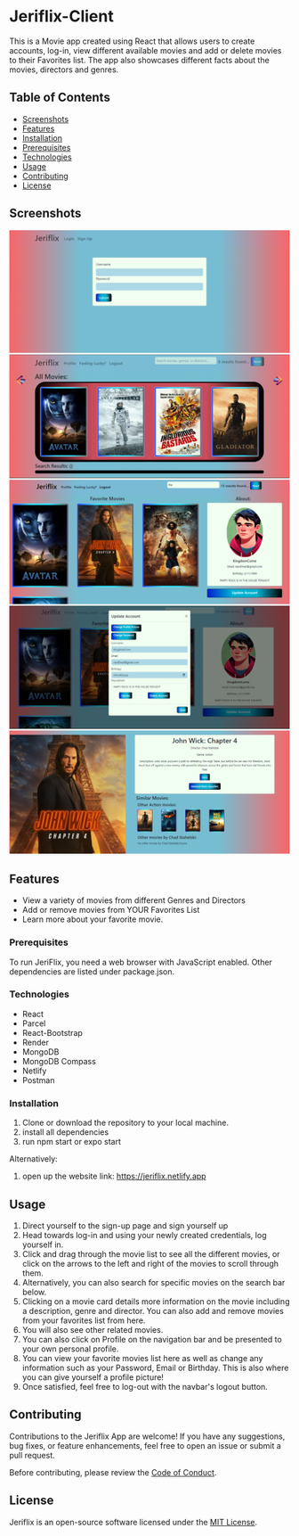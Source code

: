 # Jeriflix-Client

This is a Movie app created using React that allows users to create accounts, log-in, view different available movies
and add or delete movies to their Favorites list. The app also showcases different facts about the movies, directors and genres.
## Table of Contents

- [Screenshots](#screenshots)
- [Features](#features)
- [Installation](#installation)
- [Prerequisites](#prerequisites)
- [Technologies](#technologies)
- [Usage](#usage)
- [Contributing](#contributing)
- [License](#license)


## Screenshots
![plot](./assets/screenshots/screenshot1.png)
![plot](./assets/screenshots/screenshot2.png)
![plot](./assets/screenshots/screenshot3.png)
![plot](./assets/screenshots/screenshot4.png)
![plot](./assets/screenshots/screenshot5.png)

## Features

- View a variety of movies from different Genres and Directors
- Add or remove movies from YOUR Favorites List
- Learn more about your favorite movie.


### Prerequisites

To run JeriFlix, you need a web browser with JavaScript enabled. Other dependencies are listed under
package.json.

### Technologies
* React
* Parcel
* React-Bootstrap
* Render
* MongoDB
* MongoDB Compass
* Netlify
* Postman

### Installation

1. Clone or download the repository to your local machine.
2. install all dependencies
3. run npm start or expo start

Alternatively:
1. open up the website link: https://jeriflix.netlify.app

## Usage

1. Direct yourself to the sign-up page and sign yourself up
2. Head towards log-in and using your newly created credentials, log yourself in.
3. Click and drag through the movie list to see all the different movies, or 
click on the arrows to the left and right of the movies to scroll through them.
4. Alternatively, you can also search for specific movies on the search bar below.
5. Clicking on a movie card details more information on the movie including a description, genre and director.
You can also add and remove movies from your favorites list from here.
6. You will also see other related movies.
7. You can also click on Profile on the navigation bar and be presented to your own personal profile.
8. You can view your favorite movies list here as well as change any information such as your Password, Email or Birthday. This is also where you can give yourself a profile picture!
9. Once satisfied, feel free to log-out with the navbar's logout button.

## Contributing

Contributions to the Jeriflix App are welcome! If you have any suggestions, bug fixes, or feature enhancements, feel free to open an issue or submit a pull request.

Before contributing, please review the [Code of Conduct](CODE_OF_CONDUCT.md).

## License

Jeriflix is an open-source software licensed under the [MIT License](LICENSE).
